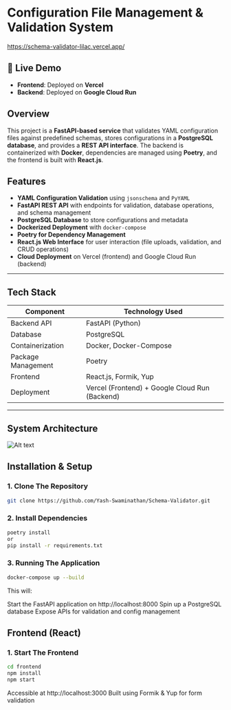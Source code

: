 # Configuration File Management & Validation System
https://schema-validator-lilac.vercel.app/

## 🚀 **Live Demo**
- **Frontend**: Deployed on **Vercel**
- **Backend**: Deployed on **Google Cloud Run** 

## **Overview**
This project is a **FastAPI-based service** that validates YAML configuration files against predefined schemas, stores configurations in a **PostgreSQL database**, and provides a **REST API interface**. The backend is containerized with **Docker**, dependencies are managed using **Poetry**, and the frontend is built with **React.js**.

## **Features**
- **YAML Configuration Validation** using `jsonschema` and `PyYAML`
- **FastAPI REST API** with endpoints for validation, database operations, and schema management
- **PostgreSQL Database** to store configurations and metadata
- **Dockerized Deployment** with `docker-compose`
- **Poetry for Dependency Management**
- **React.js Web Interface** for user interaction (file uploads, validation, and CRUD operations)
- **Cloud Deployment** on Vercel (frontend) and Google Cloud Run (backend)

---

## **Tech Stack**
| Component   | Technology Used  |
|-------------|----------------|
| Backend API | FastAPI (Python) |
| Database    | PostgreSQL |
| Containerization | Docker, Docker-Compose |
| Package Management | Poetry |
| Frontend    | React.js, Formik, Yup |
| Deployment  | Vercel (Frontend) + Google Cloud Run (Backend) |

---
## **System Architecture**
![Alt text](System_Diagram.png)

## **Installation & Setup**
### **1. Clone The Repository**
```sh
git clone https://github.com/Yash-Swaminathan/Schema-Validator.git
```
### **2. Install Dependencies**
```sh
poetry install
or
pip install -r requirements.txt
```

### **3. Running The Application**
```sh
docker-compose up --build
```
This will:

Start the FastAPI application on http://localhost:8000
Spin up a PostgreSQL database
Expose APIs for validation and config management


## **Frontend (React)**
### **1. Start The Frontend**
```sh
cd frontend
npm install
npm start
```
Accessible at http://localhost:3000 Built using Formik & Yup for form validation
